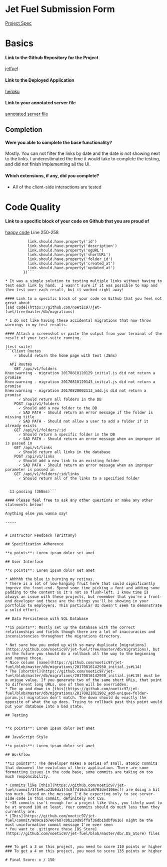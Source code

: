 # Jet Fuel Submission Form

[Project Spec](http://frontend.turing.io/projects/jet-fuel.html)

# Basics

#### Link to the Github Repository for the Project
[jetfuel](https://github.com/noetic97/jet-fuel)

#### Link to the Deployed Application
[heroku](https://joes-jet-fuel.herokuapp.com/)

#### Link to your annotated server file
[annotated server file](https://github.com/noetic97/jet-fuel/blob/server-descriptions/server.js)

## Completion

#### Were you able to complete the base functionality?

Mostly.  You can not filter the links by date and the date is not showing next to the links.  I underestimated the time it would take to complete the testing, and did not finish implementing all the UI.

#### Which extensions, if any, did you complete?

* All of the client-side interactions are tested

# Code Quality

#### Link to a specific block of your code on Github that you are proud of
[happy code](https://github.com/noetic97/jet-fuel/blob/master/test/routes.spec.js)
Line 250-258
``` response.body.map((link) => {
          link.should.have.property('id')
          link.should.have.property('description')
          link.should.have.property('ogURL')
          link.should.have.property('shortURL')
          link.should.have.property('folder_id')
          link.should.have.property('created_at')
          link.should.have.property('updated_at')
        })```

* It was a simple solution to testing multiple links without having to test each link by hand.  I wasn't sure if it was possible to map and then test over each result, but it worked right away!

#### Link to a specific block of your code on Github that you feel not great about
[sad code](https://github.com/noetic97/jet-fuel/tree/master/db/migrations)

* I do not like having these accidental migrations that now throw warnings in my test results.

#### Attach a screenshot or paste the output from your terminal of the result of your test-suite running.

[test suite]
```Client Routes
    ✓ Should return the home page with text (38ms)

  API Routes
    GET /api/v1/folders
Knex:warning - migration 20170818120129_initial.js did not return a promise
Knex:warning - migration 20170818120143_initial.js did not return a promise
Knex:warning - migration 20170820002113_add.js did not return a promise
      ✓ Should return all folders in the DB
    POST /api/v1/folders
      ✓ Should add a new folder to the DB
      ✓ SAD PATH - Should return an error message if the folder is missing title
      ✓ SAD PATH - Should not allow a user to add a folder if it already exists
    GET /api/v1/folders/:id
      ✓ Should return a specific folder in the DB
      ✓ SAD PATH - Should return an error message when an improper id is passed in
    GET /api/v1/links
      ✓ Should return all links in the database
    POST /api/v1/links
      ✓ Should add a new link to an existing folder
      ✓ SAD PATH - Should return an error message when an improper parameter is passed in
    GET /api/v1/folders/:id/links
      ✓ Should return all of the links to a specified folder


  11 passing (368ms)```

#### Please feel free to ask any other questions or make any other statements below!

Anything else you wanna say!

-----


# Instructor Feedback (Brittany)

## Specification Adherence

**x points**: Lorem ipsum dolor set amet

## User Interface

**x points**: Lorem ipsum dolor set amet

* Ahhhhh the blue is burning my retinas.
* There is a lot of low-hanging fruit here that could significantly improve the front-end. Spend some time picking a font and adding some padding to the content so it's not so flush-left. I know time is always an issue with these projects, but remember that you're a front-end developer and these are the things you'll be showing in your portfolio to employers. This particular UI doesn't seem to demonstrate a solid effort.

## Data Persistence with SQL Database

**15 points**: Mostly set up the database with the correct relationships and fields though there are a lot of inaccuracies and inconsistencies throughout the migrations directory.

* Not sure how you ended up with so many duplicate [migrations](https://github.com/noetic97/jet-fuel/tree/master/db/migrations), but in the future you should do a rollback all the way to the beginning and remove those.
* Nice column [name](https://github.com/noetic97/jet-fuel/blob/master/db/migrations/20170816142930_initial.js#L14)
* The [shortUrl](https://github.com/noetic97/jet-fuel/blob/master/db/migrations/20170816142930_initial.js#L15) must be a unique value. If you generate two of the same short URLs, that point to different long URLs, one of them will be overridden. 
* The up and down in [this](https://github.com/noetic97/jet-fuel/blob/master/db/migrations/20170821011902_add-unique-folder-param.js) migration don't match. The down should do exactly the opposite of what the up does. Trying to rollback past this point would put your database into a bad state.

## Testing


**x points**: Lorem ipsum dolor set amet

## JavaScript Style

**x points**: Lorem ipsum dolor set amet

## Workflow

**13 points**: The developer makes a series of small, atomic commits that document the evolution of their application. There are some formatting issues in the code base, some commits are taking on too much responsibility.

* Commits like [this](https://github.com/noetic97/jet-fuel/commit/3f1e9ca23b0da1f4c8f7d16dc3a6703de4106ecf) are doing a bit too much. Based on the message I'd be expecting only to see server-side code in this commit, definitely not CSS.
* ~35 commits isn't enough for a project like this, you likely want to be at around 100 at least. Your commits should do much less than they currently are.
* [This](https://github.com/noetic97/jet-fuel/commit/909ca1b7e07687c0b220d95ffaf36db1bdbf9616) might be the most uninformative commit message I've ever seen
* You want to .gitignore these [DS_Store](https://github.com/noetic97/jet-fuel/blob/master/db/.DS_Store) files


### To get a 3 on this project, you need to score 110 points or higher
### To get a 4 on this project, you need to score 135 points or higher

# Final Score: x / 150
